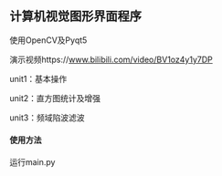 ## 计算机视觉图形界面程序



使用OpenCV及Pyqt5

演示视频https://www.bilibili.com/video/BV1oz4y1y7DP



unit1：基本操作

unit2：直方图统计及增强

unit3：频域陷波滤波



#### 使用方法

运行main.py





